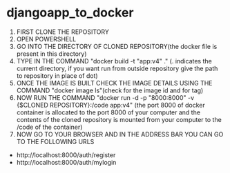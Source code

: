 # djangoapp_to_docker
1. FIRST CLONE THE REPOSITORY 
2. OPEN POWERSHELL
3. GO INTO THE DIRECTORY OF CLONED  REPOSITORY(the docker file is present in this directory)
4. TYPE IN THE COMMAND "docker build -t "app:v4" ." (. indicates the current directory, if you want run from outside repository give the path to repository in place of dot)
5. ONCE THE IMAGE IS BUILT CHECK  THE IMAGE DETAILS USING THE COMMAND "docker image ls"(check for the image id and for tag)
6. NOW RUN THE COMMAND "docker run -d -p "8000:8000" -v {$CLONED REPOSITORY}:/code app:v4" (the port 8000 of docker container is allocated to the port 8000 of your computer and     the                                                                                           contents of the cloned repository is mounted from your computer to the /code of the                                                                                                 container)
7. NOW GO TO YOUR BROWSER AND IN THE ADDRESS BAR YOU CAN GO TO THE FOLLOWING URLS
 * http://localhost:8000/auth/register
 * http://localhost:8000/auth/mylogin
